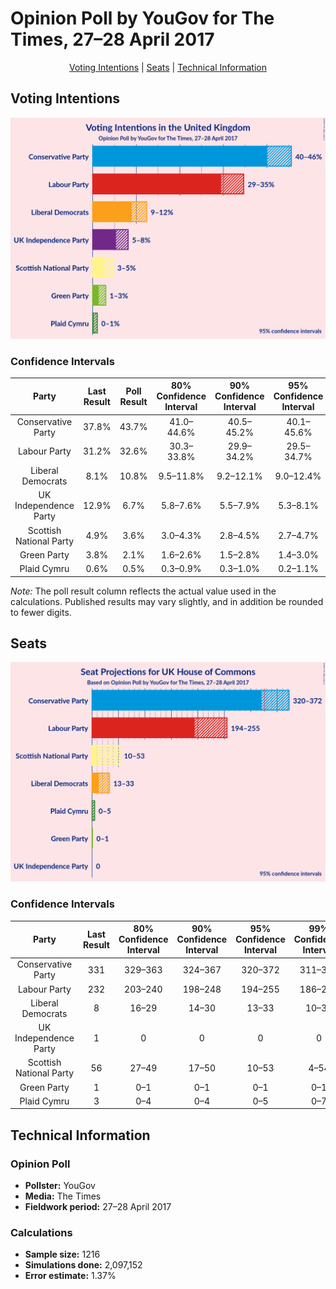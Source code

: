 # Opinion Poll by YouGov for The Times, 27–28 April 2017

<p align="center"><a href="#voting-intentions">Voting Intentions</a> | <a href="#seats">Seats</a> | <a href="#technical-information">Technical Information</a></p>

## Voting Intentions

![Graph with voting intentions not yet produced](2017-04-28-YouGov.png "Voting Intentions")

### Confidence Intervals

| Party | Last Result | Poll Result | 80% Confidence Interval | 90% Confidence Interval | 95% Confidence Interval | 99% Confidence Interval |
|:-----:|:-----------:|:-----------:|:-----------------------:|:-----------------------:|:-----------------------:|:-----------------------:|
| Conservative Party | 37.8% | 43.7% | 41.0–44.6% |40.5–45.2% |40.1–45.6% |39.2–46.5% |
| Labour Party | 31.2% | 32.6% | 30.3–33.8% |29.9–34.2% |29.5–34.7% |28.7–35.5% |
| Liberal Democrats | 8.1% | 10.8% | 9.5–11.8% |9.2–12.1% |9.0–12.4% |8.5–13.0% |
| UK Independence Party | 12.9% | 6.7% | 5.8–7.6% |5.5–7.9% |5.3–8.1% |5.0–8.6% |
| Scottish National Party | 4.9% | 3.6% | 3.0–4.3% |2.8–4.5% |2.7–4.7% |2.4–5.1% |
| Green Party | 3.8% | 2.1% | 1.6–2.6% |1.5–2.8% |1.4–3.0% |1.2–3.3% |
| Plaid Cymru | 0.6% | 0.5% | 0.3–0.9% |0.3–1.0% |0.2–1.1% |0.2–1.3% |

*Note:* The poll result column reflects the actual value used in the calculations. Published results may vary slightly, and in addition be rounded to fewer digits.

## Seats

![Graph with seats not yet produced](2017-04-28-YouGov-seats.png "Seats")

### Confidence Intervals

| Party | Last Result | 80% Confidence Interval | 90% Confidence Interval | 95% Confidence Interval | 99% Confidence Interval |
|:-----:|:-----------:|:-----------------------:|:-----------------------:|:-----------------------:|:-----------------------:|
| Conservative Party | 331 | 329–363 |324–367 |320–372 |311–380 |
| Labour Party | 232 | 203–240 |198–248 |194–255 |186–269 |
| Liberal Democrats | 8 | 16–29 |14–30 |13–33 |10–39 |
| UK Independence Party | 1 | 0 |0 |0 |0 |
| Scottish National Party | 56 | 27–49 |17–50 |10–53 |4–54 |
| Green Party | 1 | 0–1 |0–1 |0–1 |0–1 |
| Plaid Cymru | 3 | 0–4 |0–4 |0–5 |0–7 |

## Technical Information

### Opinion Poll

+ **Pollster:** YouGov
+ **Media:** The Times
+ **Fieldwork period:** 27–28 April 2017

### Calculations

+ **Sample size:** 1216
+ **Simulations done:** 2,097,152
+ **Error estimate:** 1.37%

